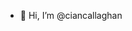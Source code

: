 - 👋 Hi, I’m @ciancallaghan

<!---
ciancallaghan/ciancallaghan is a ✨ special ✨ repository because its `README.md` (this file) appears on your GitHub profile.
You can click the Preview link to take a look at your changes.
--->
